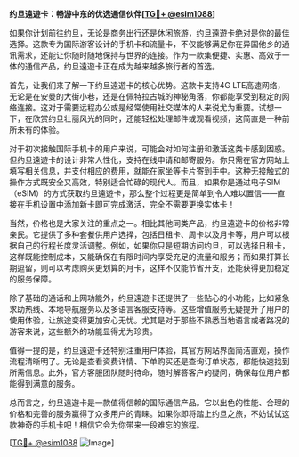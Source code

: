 **约旦遠遊卡：畅游中东的优选通信伙伴[[TG💪+ @esim1088](https://t.me/s/esim1088)]**

如果你计划前往约旦，无论是商务出行还是休闲旅游，约旦遠遊卡绝对是你的最佳选择。这款专为国际游客设计的手机卡和流量卡，不仅能够满足你在异国他乡的通讯需求，还能让你随时随地保持与世界的连接。作为一款集便捷、实惠、高效于一体的通信产品，约旦遠遊卡正在成为越来越多旅行者的首选。

首先，让我们来了解一下约旦遠遊卡的核心优势。这款卡支持4G LTE高速网络，无论是在安曼的大街小巷，还是在佩特拉古城的神秘角落，你都能享受到稳定的网络连接。这对于需要远程办公或是经常使用社交媒体的人来说尤为重要。试想一下，在欣赏约旦壮丽风光的同时，还能轻松处理邮件或观看视频，这简直是一种前所未有的体验。

对于初次接触国际手机卡的用户来说，可能会对如何注册和激活这类卡感到困惑。但约旦遠遊卡的设计非常人性化，支持在线申请和邮寄服务。你只需在官方网站上填写相关信息，并支付相应的费用，就能在家坐等卡片寄到手中。这种无接触式的操作方式既安全又高效，特别适合忙碌的现代人。而且，如果你是通过电子SIM（eSIM）的方式获取约旦遠遊卡，那么整个过程更是简单到令人难以置信——直接在手机设置中添加新卡即可完成激活，完全不需要更换实体卡！

当然，价格也是大家关注的重点之一。相比其他同类产品，约旦遠遊卡的价格非常亲民。它提供了多种套餐供用户选择，包括日租卡、周卡以及月卡等，用户可以根据自己的行程长度灵活调整。例如，如果你只是短期访问约旦，可以选择日租卡，这样既能控制成本，又能确保在有限时间内享受充足的流量和服务；而如果打算长期逗留，则可以考虑购买更划算的月卡，这样不仅能节省开支，还能获得更加稳定的服务保障。

除了基础的通话和上网功能外，约旦遠遊卡还提供了一些贴心的小功能，比如紧急求助热线、本地导航服务以及多语言客服支持等。这些增值服务无疑提升了用户的使用体验，让旅途变得更加安心无忧。尤其是对于那些不熟悉当地语言或者路况的游客来说，这些额外的功能显得尤为珍贵。

值得一提的是，约旦遠遊卡还特别注重用户体验，其官方网站界面简洁直观，操作流程清晰明了。无论是查看资费详情、下单购买还是查询订单状态，都能快速找到所需信息。此外，官方客服团队随时待命，随时解答客户的疑问，确保每位用户都能得到满意的服务。

总而言之，约旦遠遊卡是一款值得信赖的国际通信产品。它以出色的性能、合理的价格和完善的服务赢得了众多用户的青睐。如果你即将踏上约旦之旅，不妨试试这款神奇的手机卡吧！相信它会为你带来一段难忘的旅程。

[[TG💪+ @esim1088](https://t.me/s/esim1088) ![Image](https://i.postimg.cc/4NQfJmqS/Snipaste-2025-05-13-00-14-12.png)]